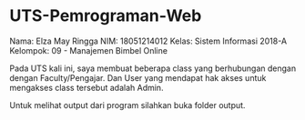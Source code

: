 # UTS-Pemrograman-Web
Nama: Elza May Ringga
NIM: 18051214012
Kelas: Sistem Informasi 2018-A
Kelompok: 09 - Manajemen Bimbel Online

Pada UTS kali ini, saya membuat beberapa class yang berhubungan dengan dengan Faculty/Pengajar.
Dan User yang mendapat hak akses untuk mengakses class tersebut adalah Admin.

Untuk melihat output dari program silahkan buka folder output.
